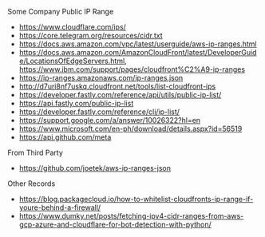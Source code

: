Some Company Public IP Range
- https://www.cloudflare.com/ips/
- https://core.telegram.org/resources/cidr.txt
- https://docs.aws.amazon.com/vpc/latest/userguide/aws-ip-ranges.html
- https://docs.aws.amazon.com/AmazonCloudFront/latest/DeveloperGuide/LocationsOfEdgeServers.html, https://www.ibm.com/support/pages/cloudfront%C2%A9-ip-ranges
- https://ip-ranges.amazonaws.com/ip-ranges.json
- http://d7uri8nf7uskq.cloudfront.net/tools/list-cloudfront-ips
- https://developer.fastly.com/reference/api/utils/public-ip-list/
- https://api.fastly.com/public-ip-list
- https://developer.fastly.com/reference/cli/ip-list/
- https://support.google.com/a/answer/10026322?hl=en
- https://www.microsoft.com/en-ph/download/details.aspx?id=56519
- https://api.github.com/meta

From Third Party 

- https://github.com/joetek/aws-ip-ranges-json

Other Records

- https://blog.packagecloud.io/how-to-whitelist-cloudfronts-ip-range-if-youre-behind-a-firewall/
- https://www.dumky.net/posts/fetching-ipv4-cidr-ranges-from-aws-gcp-azure-and-cloudflare-for-bot-detection-with-python/


